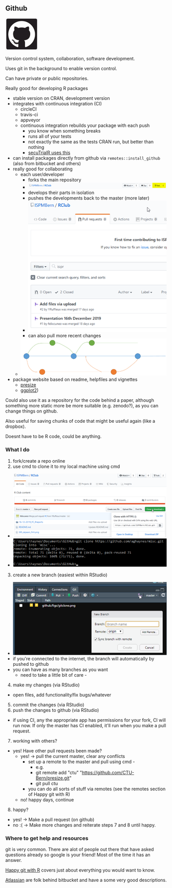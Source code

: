 ## Github

![](figs/github.png)

Version control system, collaboration, software development.

Uses git in the background to enable version control.

Can have private or public repositories.

Really good for developing R packages 

* stable version on CRAN, development version 
* integrates with continuous integration (CI)
  * circleCI
  * travis-ci
  * appveyor
  * continuous integration rebuilds your package with each push
    * you know when something breaks
    * runs all of your tests
    * not exactly the same as the tests CRAN run, but better than nothing
    * [secuTrialR uses this](https://github.com/SwissClinicalTrialOrganisation/secuTrialR/pull/153)
* can install packages directly from github via `remotes::install_github` (also from bitbucket and others)
* really good for collaborating
  * each user/developer
    * forks the main repository
    * ![](figs/gitfork.png)
    * develops their parts in isolation
    * pushes the developments back to the master (more later)
    * ![](figs/gitpr.png)
    * can also pull more recent changes
  * ![](figs/gitbranch.png)
* package website based on readme, helpfiles and vignettes 
  * [presize](https://ctu-bern.github.io/presize/) 
  * [ggplot2](https://ggplot2.tidyverse.org/))
  
Could also use it as a repository for the code behind a paper, although something more static more be more suitable (e.g. zenodo?), as you can change things on github.

Also useful for saving chunks of code that might be useful again (like a dropbox). 

Doesnt have to be R code, could be anything.
  
### What I do
1. fork/create a repo online
2. use cmd to clone it to my local machine using cmd
  * ![](figs/gitclone_url.png)
  * ![](figs/gitclone.png)
3. create a new branch (easiest within RStudio)
  * ![](figs/rs_branch.png)
  * if you're connected to the internet, the branch will automatically by pushed to github
  * you can have as many branches as you want
    * need to take a little bit of care - 
4. make my changes (via RStudio)
  * open files, add functionality/fix bugs/whatever
5. commit the changes (via RStudio)
6. push the changes to github (via RStudio)
  * if using CI, any the appropriate app has permissions for your fork, CI will run now. If only the master has CI enabled, it'll run when you make a pull request.
7. working with others?
  * yes! Have other pull requests been made?
    * yes! -> pull the current master, clear any conflicts
      * set up a remote to the master and pull using cmd - 
        * e.g. 
        * git remote add "ctu" "https://github.com/CTU-Bern/presize.git"
        * git pull ctu
      * you can do all sorts of stuff via remotes (see the remotes section of Happy git with R)
    * no! happy days, continue
8. happy?
  * yes! -> Make a pull request (on github)
  * no :( -> Make more changes and reiterate steps 7 and 8 until happy.


### Where to get help and resources
git is very common. There are alot of people out there that have asked questions already so google is your friend! Most of the time it has an answer.

[Happy git with R](https://happygitwithr.com/) covers just about everything you would want to know.

[Atlassian](https://www.atlassian.com/git/tutorials/what-is-git) are folk behind bitbucket and have a some very good descriptions.











